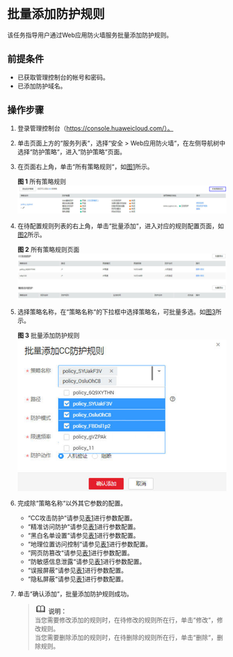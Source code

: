 # 批量添加防护规则<a name="waf_01_0061"></a>

该任务指导用户通过Web应用防火墙服务批量添加防护规则。

## 前提条件<a name="section1084284643216"></a>

-   已获取管理控制台的帐号和密码。
-   已添加防护域名。

## 操作步骤<a name="section1837918913347"></a>

1.  登录管理控制台（https://console.huaweicloud.com/）。
2.  单击页面上方的“服务列表“，选择“安全  \>  Web应用防火墙“，在左侧导航树中选择“防护策略“，进入“防护策略“页面。
3.  在页面右上角，单击“所有策略规则“，如[图1](#fig126532105511)所示。

    **图 1**  所有策略规则<a name="fig126532105511"></a>  
    ![](figures/所有策略规则.jpg "所有策略规则")

4.  在待配置规则列表的右上角，单击“批量添加“，进入对应的规则配置页面，如[图2](#fig527945412355)所示。

    **图 2**  所有策略规则页面<a name="fig527945412355"></a>  
    ![](figures/所有策略规则页面.jpg "所有策略规则页面")

5.  选择策略名称，在“策略名称“的下拉框中选择策略名，可批量多选。如[图3](#fig196561326114814)所示。

    **图 3**  批量添加防护规则<a name="fig196561326114814"></a>  
    ![](figures/批量添加防护规则.jpg "批量添加防护规则")


1.  完成除“策略名称“以外其它参数的配置。
    -   “CC攻击防护“请参见[表1](配置CC攻击防护规则.md#table99941318113516)进行参数配置。
    -   “精准访问防护“请参见[表1](配置精准访问防护规则.md#table2299936310457)进行参数配置。
    -   “黑白名单设置“请参见[表1](配置黑白名单规则.md#table27095251482)进行参数配置。
    -   “地理位置访问控制“请参见[表1](配置地理位置访问控制规则.md#table4696626918715)进行参数配置。
    -   “网页防篡改“请参见[表1](配置网页防篡改规则.md#table2046816299203)进行参数配置。
    -   “防敏感信息泄露“请参见[表1](配置防敏感信息泄露规则.md#table1156133013104)进行参数配置。
    -   “误报屏蔽“请参见[表1](配置误报屏蔽规则.md#table4696626918715)进行参数配置。
    -   “隐私屏蔽“请参见[表1](配置隐私屏蔽规则.md#table4696626918715)进行参数配置。

2.  单击“确认添加“，批量添加防护规则成功。

    >![](public_sys-resources/icon-note.gif) **说明：**   
    >当您需要修改添加的规则时，在待修改的规则所在行，单击“修改“，修改规则。  
    >当您需要删除添加的规则时，在待删除的规则所在行，单击“删除“，删除规则。  


